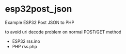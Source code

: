# esp32post_json
Example ESP32 Post JSON to PHP

to avoid uri decode problem on normal POST/GET method 

* ESP32 rss.ino
* PHP   rss.php
